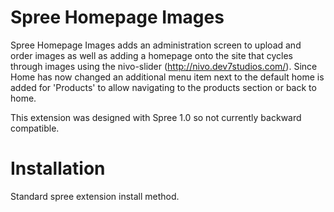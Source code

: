 Spree Homepage Images
===================

Spree Homepage Images adds an administration screen to upload and order images as well as adding a homepage onto the site that cycles through images using the nivo-slider (http://nivo.dev7studios.com/).  Since Home has now changed an additional menu item next to the default home is added for 'Products' to allow navigating to the products section or back to home.

This extension was designed with Spree 1.0 so not currently backward compatible.


Installation
===================
Standard spree extension install method.
